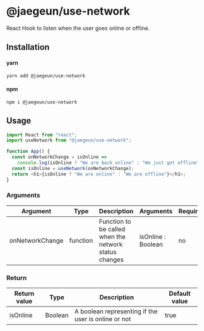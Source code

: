 # @jaegeun/use-network

React Hook to listen when the user goes online or offline.

## Installation

#### yarn

`yarn add @jaegeun/use-network`

#### npm

`npm i @jaegeun/use-network`

## Usage

```js
import React from "react";
import useNetwork from "@jaegeun/use-network";

function App() {
  const onNetworkChange = isOnline =>
    console.log(isOnline ? "We are back online" : "We just got offline");
  const isOnline = useNetwork(onNetworkChange);
  return <h1>{isOnline ? "We are online" : "We are offline"}</h1>;
}
```

### Arguments

| Argument        | Type     | Description                                           | Arguments          | Required |
| --------------- | -------- | ----------------------------------------------------- | ------------------ | -------- |
| onNetworkChange | function | Function to be called when the network status changes | isOnline : Boolean | no       |

### Return

| Return value | Type    | Description                                         | Default value |
| ------------ | ------- | --------------------------------------------------- | ------------- |
| isOnline     | Boolean | A boolean representing if the user is online or not | true          |
